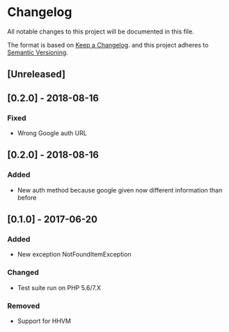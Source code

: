 # Changelog
All notable changes to this project will be documented in this file.

The format is based on [Keep a Changelog](http://keepachangelog.com/en/1.0.0/).
and this project adheres to [Semantic Versioning](http://semver.org/spec/v2.0.0.html).

## [Unreleased]

## [0.2.0] - 2018-08-16
### Fixed
- Wrong Google auth URL

## [0.2.0] - 2018-08-16
### Added
- New auth method because google given now different information than before

## [0.1.0] - 2017-06-20
### Added
- New exception NotFoundItemException

### Changed
- Test suite run on PHP 5.6/7.X

### Removed
- Support for HHVM
